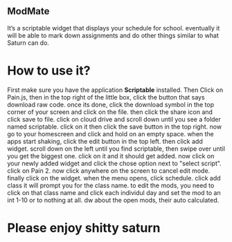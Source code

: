 ## ModMate


It’s a scriptable widget that displays your schedule for school. 
eventually it will be able to mark down assignments and do other things similar to what Saturn can do.


# How to use it?
First make sure you have the application **Scriptable** installed. Then Click on Pain.js, then in the top right of the little box, click the button that says download raw code. once its done, click the download symbol in the top corner of your screen and click on the file. then click the share icon and click save to file. click on cloud drive and scroll down until you see a folder named scriptable. click on it then click the save button in the top right. now go to your homescreen and click and hold on an empty space. when the apps start shaking, click the edit button in the top left. then click add widget. scroll down on the left until you find scriptable, then swipe over until you get the biggest one. click on it and it should get added. now click on your newly added widget and click the chose option next to "select script". click on Pain 2. now click anywhere on the screen to cancel edit mode. finally click on the widget. when the menu opens, click schedule. click add class it will prompt you for the class name. to edit the mods, you need to click on that class name and click each individul day and set the mod to an int 1-10 or to nothing at all. dw about the open mods, their auto calculated. 

# Please enjoy shitty saturn
